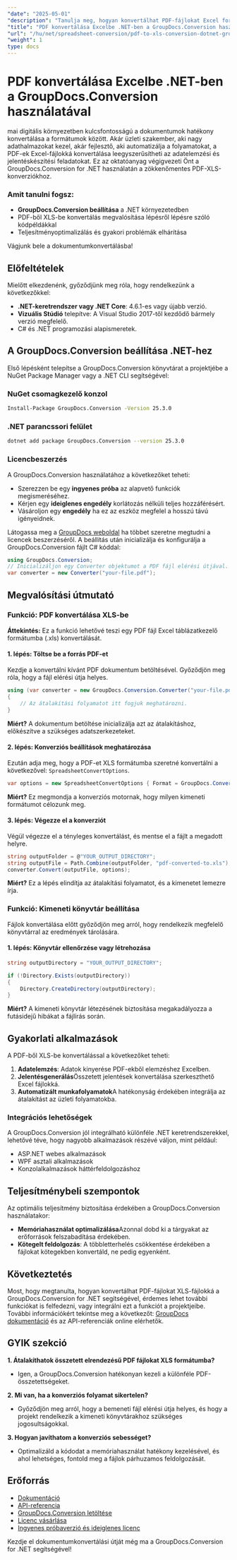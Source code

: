 ```yaml
---
"date": "2025-05-01"
"description": "Tanulja meg, hogyan konvertálhat PDF-fájlokat Excel formátumba a GroupDocs.Conversion for .NET segítségével. Kövesse lépésről lépésre bemutató útmutatónkat kódpéldákkal, és optimalizálja adatfolyamatait."
"title": "PDF konvertálása Excelbe .NET-ben a GroupDocs.Conversion használatával"
"url": "/hu/net/spreadsheet-conversion/pdf-to-xls-conversion-dotnet-groupdocs/"
"weight": 1
type: docs
---
```

# PDF konvertálása Excelbe .NET-ben a GroupDocs.Conversion használatával

mai digitális környezetben kulcsfontosságú a dokumentumok hatékony konvertálása a formátumok között. Akár üzleti szakember, aki nagy adathalmazokat kezel, akár fejlesztő, aki automatizálja a folyamatokat, a PDF-ek Excel-fájlokká konvertálása leegyszerűsítheti az adatelemzési és jelentéskészítési feladatokat. Ez az oktatóanyag végigvezeti Önt a GroupDocs.Conversion for .NET használatán a zökkenőmentes PDF-XLS-konverziókhoz.

### Amit tanulni fogsz:
- **GroupDocs.Conversion beállítása** a .NET környezetedben
- PDF-ből XLS-be konvertálás megvalósítása lépésről lépésre szóló kódpéldákkal
- Teljesítményoptimalizálás és gyakori problémák elhárítása

Vágjunk bele a dokumentumkonvertálásba!

## Előfeltételek

Mielőtt elkezdenénk, győződjünk meg róla, hogy rendelkezünk a következőkkel:
- **.NET-keretrendszer vagy .NET Core**: 4.6.1-es vagy újabb verzió.
- **Vizuális Stúdió** telepítve: A Visual Studio 2017-től kezdődő bármely verzió megfelelő.
- C# és .NET programozási alapismeretek.

## A GroupDocs.Conversion beállítása .NET-hez

Első lépésként telepítse a GroupDocs.Conversion könyvtárat a projektjébe a NuGet Package Manager vagy a .NET CLI segítségével:

### **NuGet csomagkezelő konzol**
```bash
Install-Package GroupDocs.Conversion -Version 25.3.0
```

### **.NET parancssori felület**
```bash
dotnet add package GroupDocs.Conversion --version 25.3.0
```

### Licencbeszerzés
A GroupDocs.Conversion használatához a következőket teheti:
- Szerezzen be egy **ingyenes próba** az alapvető funkciók megismeréséhez.
- Kérjen egy **ideiglenes engedély** korlátozás nélküli teljes hozzáférésért.
- Vásároljon egy **engedély** ha ez az eszköz megfelel a hosszú távú igényeidnek.

Látogassa meg a [GroupDocs weboldal](https://purchase.groupdocs.com/buy) ha többet szeretne megtudni a licencek beszerzéséről. A beállítás után inicializálja és konfigurálja a GroupDocs.Conversion fájlt C# kóddal:

```csharp
using GroupDocs.Conversion;
// Inicializáljon egy Converter objektumot a PDF fájl elérési útjával.
var converter = new Converter("your-file.pdf");
```

## Megvalósítási útmutató

### Funkció: PDF konvertálása XLS-be

**Áttekintés:** Ez a funkció lehetővé teszi egy PDF fájl Excel táblázatkezelő formátumba (.xls) konvertálását.

#### 1. lépés: Töltse be a forrás PDF-et
Kezdje a konvertálni kívánt PDF dokumentum betöltésével. Győződjön meg róla, hogy a fájl elérési útja helyes.

```csharp
using (var converter = new GroupDocs.Conversion.Converter("your-file.pdf"))
{
    // Az átalakítási folyamatot itt fogjuk meghatározni.
}
```
**Miért?** A dokumentum betöltése inicializálja azt az átalakításhoz, előkészítve a szükséges adatszerkezeteket.

#### 2. lépés: Konverziós beállítások meghatározása
Ezután adja meg, hogy a PDF-et XLS formátumba szeretné konvertálni a következővel: `SpreadsheetConvertOptions`.

```csharp
var options = new SpreadsheetConvertOptions { Format = GroupDocs.Conversion.FileTypes.SpreadsheetFileType.Xls };
```
**Miért?** Ez megmondja a konverziós motornak, hogy milyen kimeneti formátumot célozunk meg.

#### 3. lépés: Végezze el a konverziót
Végül végezze el a tényleges konvertálást, és mentse el a fájlt a megadott helyre.

```csharp
string outputFolder = @"YOUR_OUTPUT_DIRECTORY";
string outputFile = Path.Combine(outputFolder, "pdf-converted-to.xls");
converter.Convert(outputFile, options);
```
**Miért?** Ez a lépés elindítja az átalakítási folyamatot, és a kimenetet lemezre írja.

### Funkció: Kimeneti könyvtár beállítása
Fájlok konvertálása előtt győződjön meg arról, hogy rendelkezik megfelelő könyvtárral az eredmények tárolására.

#### 1. lépés: Könyvtár ellenőrzése vagy létrehozása

```csharp
string outputDirectory = "YOUR_OUTPUT_DIRECTORY";

if (!Directory.Exists(outputDirectory))
{
    Directory.CreateDirectory(outputDirectory);
}
```
**Miért?** A kimeneti könyvtár létezésének biztosítása megakadályozza a futásidejű hibákat a fájlírás során.

## Gyakorlati alkalmazások
A PDF-ből XLS-be konvertálással a következőket teheti:
1. **Adatelemzés**: Adatok kinyerése PDF-ekből elemzéshez Excelben.
2. **Jelentésgenerálás**Összetett jelentések konvertálása szerkeszthető Excel fájlokká.
3. **Automatizált munkafolyamatok**A hatékonyság érdekében integrálja az átalakítást az üzleti folyamatokba.

### Integrációs lehetőségek
A GroupDocs.Conversion jól integrálható különféle .NET keretrendszerekkel, lehetővé téve, hogy nagyobb alkalmazások részévé váljon, mint például:
- ASP.NET webes alkalmazások
- WPF asztali alkalmazások
- Konzolalkalmazások háttérfeldolgozáshoz

## Teljesítménybeli szempontok
Az optimális teljesítmény biztosítása érdekében a GroupDocs.Conversion használatakor:
- **Memóriahasználat optimalizálása**Azonnal dobd ki a tárgyakat az erőforrások felszabadítása érdekében.
- **Kötegelt feldolgozás**: A többletterhelés csökkentése érdekében a fájlokat kötegekben konvertáld, ne pedig egyenként.

## Következtetés
Most, hogy megtanulta, hogyan konvertálhat PDF-fájlokat XLS-fájlokká a GroupDocs.Conversion for .NET segítségével, érdemes lehet további funkciókat is felfedezni, vagy integrálni ezt a funkciót a projektjeibe. További információkért tekintse meg a következőt: [GroupDocs dokumentáció](https://docs.groupdocs.com/conversion/net/) és az API-referenciák online elérhetők.

## GYIK szekció
**1. Átalakíthatok összetett elrendezésű PDF fájlokat XLS formátumba?**
- Igen, a GroupDocs.Conversion hatékonyan kezeli a különféle PDF-összetettségeket.

**2. Mi van, ha a konverziós folyamat sikertelen?**
- Győződjön meg arról, hogy a bemeneti fájl elérési útja helyes, és hogy a projekt rendelkezik a kimeneti könyvtárakhoz szükséges jogosultságokkal.

**3. Hogyan javíthatom a konverziós sebességet?**
- Optimalizáld a kódodat a memóriahasználat hatékony kezelésével, és ahol lehetséges, fontold meg a fájlok párhuzamos feldolgozását.

## Erőforrás
- [Dokumentáció](https://docs.groupdocs.com/conversion/net/)
- [API-referencia](https://reference.groupdocs.com/conversion/net/)
- [GroupDocs.Conversion letöltése](https://releases.groupdocs.com/conversion/net/)
- [Licenc vásárlása](https://purchase.groupdocs.com/buy)
- [Ingyenes próbaverzió és ideiglenes licenc](https://releases.groupdocs.com/conversion/net/)

Kezdje el dokumentumkonvertálási útját még ma a GroupDocs.Conversion for .NET segítségével!